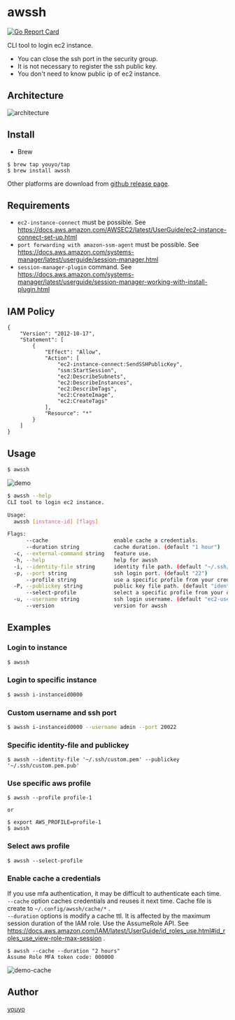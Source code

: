 # awssh

[![Go Report Card](https://goreportcard.com/badge/github.com/youyo/awssh)](https://goreportcard.com/report/github.com/youyo/awssh)

CLI tool to login ec2 instance.

- You can close the ssh port in the security group.
- It is not necessary to register the ssh public key.
- You don't need to know public ip of ec2 instance.

## Architecture

![architecture](documents/images/awssh.png)

## Install

- Brew

```
$ brew tap youyo/tap
$ brew install awssh
```

Other platforms are download from [github release page](https://github.com/youyo/awssh/releases).

## Requirements

- `ec2-instance-connect` must be possible. See https://docs.aws.amazon.com/AWSEC2/latest/UserGuide/ec2-instance-connect-set-up.html
- `port forwarding with amazon-ssm-agent` must be possible. See https://docs.aws.amazon.com/systems-manager/latest/userguide/session-manager.html
- `session-manager-plugin` command. See https://docs.aws.amazon.com/systems-manager/latest/userguide/session-manager-working-with-install-plugin.html

## IAM Policy

```
{
    "Version": "2012-10-17",
    "Statement": [
        {
            "Effect": "Allow",
            "Action": [
                "ec2-instance-connect:SendSSHPublicKey",
                "ssm:StartSession",
                "ec2:DescribeSubnets",
                "ec2:DescribeInstances",
                "ec2:DescribeTags",
                "ec2:CreateImage",
                "ec2:CreateTags"
            ],
            "Resource": "*"
        }
    ]
}
```


## Usage

```bash
$ awssh
```

![demo](documents/images/demo.gif)

```bash
$ awssh --help
CLI tool to login ec2 instance.

Usage:
  awssh [instance-id] [flags]

Flags:
      --cache                     enable cache a credentials.
      --duration string           cache duration. (default "1 hour")
  -c, --external-command string   feature use.
  -h, --help                      help for awssh
  -i, --identity-file string      identity file path. (default "~/.ssh/id_rsa")
  -p, --port string               ssh login port. (default "22")
      --profile string            use a specific profile from your credential file. (default "default")
  -P, --publickey string          public key file path. (default "identity-file+'.pub'")
      --select-profile            select a specific profile from your credential file.
  -u, --username string           ssh login username. (default "ec2-user")
      --version                   version for awssh
```

## Examples

### Login to instance

```bash
$ awssh
```

### Login to specific instance

```bash
$ awssh i-instanceid0000
```

### Custom username and ssh port

```bash
$ awssh i-instanceid0000 --username admin --port 20022
```

### Specific identity-file and publickey

```
$ awssh --identity-file '~/.ssh/custom.pem' --publickey '~/.ssh/custom.pem.pub'
```

### Use specific aws profile

```
$ awssh --profile profile-1

or

$ export AWS_PROFILE=profile-1
$ awssh
```

### Select aws profile

```
$ awssh --select-profile
```

### Enable cache a credentials

If you use mfa authentication, it may be difficult to authenticate each time.  
`--cache` option caches credentials and reuses it next time. Cache file is create to `~/.config/awssh/cache/*` .  
`--duration` options is modify a cache ttl. It is affected by the maximum session duration of the IAM role. Use the AssumeRole API. See https://docs.aws.amazon.com/IAM/latest/UserGuide/id_roles_use.html#id_roles_use_view-role-max-session .  

```
$ awssh --cache --duration "2 hours"
Assume Role MFA token code: 000000
```

![demo-cache](documents/images/demo-cache.gif)

## Author

[youyo](https://github.com/youyo)
